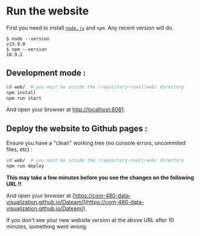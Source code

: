 # Run the website

First you need to install [`node.js`](nodejs.org) and `npm`. Any recent version will do.

``` shell
$ node --version
v23.9.0
$ npm --version
10.9.2
```

## Development mode :

```bash
cd web/  # you must be inside the (repository-root)/web/ directory
npm install
npm run start
```

And open your browser at [http://localhost:8081](http://localhost:8081).

## Deploy the website to Github pages :

Ensure you have a "clean" working tree (no console errors, uncommited files, etc) :

```bash
cd web/  # you must be inside the (repository-root)/web/ directory
npm run deploy
```

**This may take a few minutes before you see the changes on the following URL !!**

And open your browser at [https://com-480-data-visualization.github.io/Dateam/](https://com-480-data-visualization.github.io/Dateam/).

If you don't see your new website version at the above URL after 10 minutes, something went wrong.
